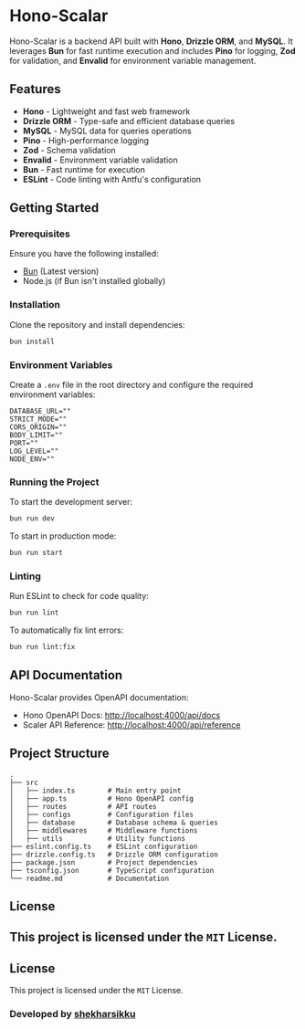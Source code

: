 # Hono-Scalar

Hono-Scalar is a backend API built with **Hono**, **Drizzle ORM**, and **MySQL**. It leverages **Bun** for fast runtime execution and includes **Pino** for logging, **Zod** for validation, and **Envalid** for environment variable management.

## Features

- **Hono** - Lightweight and fast web framework
- **Drizzle ORM** - Type-safe and efficient database queries
- **MySQL** - MySQL data for queries operations
- **Pino** - High-performance logging
- **Zod** - Schema validation
- **Envalid** - Environment variable validation
- **Bun** - Fast runtime for execution
- **ESLint** - Code linting with Antfu's configuration

## Getting Started

### Prerequisites

Ensure you have the following installed:

- [Bun](https://bun.sh/) (Latest version)
- Node.js (if Bun isn't installed globally)

### Installation

Clone the repository and install dependencies:

```sh
bun install
```

### Environment Variables

Create a `.env` file in the root directory and configure the required environment variables:

```env
DATABASE_URL=""
STRICT_MODE=""
CORS_ORIGIN=""
BODY_LIMIT=""
PORT=""
LOG_LEVEL=""
NODE_ENV=""
```

### Running the Project

To start the development server:

```sh
bun run dev
```

To start in production mode:

```sh
bun run start
```

### Linting

Run ESLint to check for code quality:

```sh
bun run lint
```

To automatically fix lint errors:

```sh
bun run lint:fix
```

## API Documentation

Hono-Scalar provides OpenAPI documentation:

- Hono OpenAPI Docs: [http://localhost:4000/api/docs](http://localhost:4000/api/docs)
- Scaler API Reference: [http://localhost:4000/api/reference](http://localhost:4000/api/reference)

## Project Structure

```
.
├── src
│   ├── index.ts        # Main entry point
│   ├── app.ts          # Hono OpenAPI config
│   ├── routes          # API routes
│   ├── configs         # Configuration files
│   ├── database        # Database schema & queries
│   ├── middlewares     # Middleware functions
│   ├── utils           # Utility functions
├── eslint.config.ts    # ESLint configuration
├── drizzle.config.ts   # Drizzle ORM configuration
├── package.json        # Project dependencies
├── tsconfig.json       # TypeScript configuration
└── readme.md           # Documentation
```

## License

## This project is licensed under the `MIT` License.

## License

This project is licensed under the `MIT` License.

### **Developed by [shekharsikku](https://linkedin.com/in/shekharsikku)**

